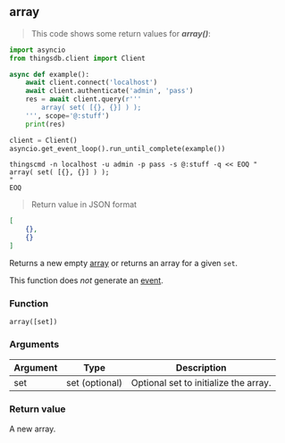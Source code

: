 ## array

> This code shows some return values for ***array()***:

```python
import asyncio
from thingsdb.client import Client

async def example():
    await client.connect('localhost')
    await client.authenticate('admin', 'pass')
    res = await client.query(r'''
        array( set( [{}, {}] ) );
    ''', scope='@:stuff')
    print(res)

client = Client()
asyncio.get_event_loop().run_until_complete(example())
```

```shell
thingscmd -n localhost -u admin -p pass -s @:stuff -q << EOQ "
array( set( [{}, {}] ) );
"
EOQ
```

> Return value in JSON format

```json
[
    {},
    {}
]
```

Returns a new empty [array](#array-type) or returns an array for a given `set`.

This function does *not* generate an [event](#events).

### Function
`array([set])`

### Arguments
Argument | Type | Description
-------- | ---- | -----------
set | set (optional) | Optional set to initialize the array.

### Return value
A new array.
